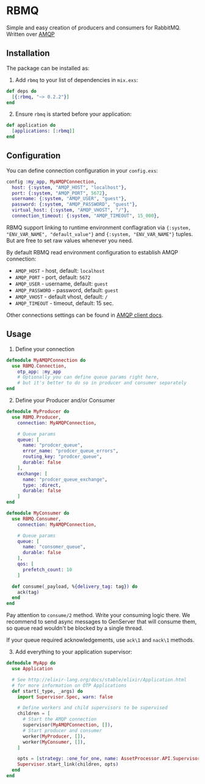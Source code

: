 # RBMQ

Simple and easy creation of producers and consumers for RabbitMQ.
Written over <a href="https://github.com/pma/amqp" target="_blank">AMQP</a>

## Installation

The package can be installed as:

1. Add `rbmq` to your list of dependencies in `mix.exs`:

```elixir
def deps do
  [{:rbmq, "~> 0.2.2"}]
end
```

2. Ensure `rbmq` is started before your application:

```elixir
def application do
  [applications: [:rbmq]]
end
  ```

## Configuration

You can define connection configuration in your `config.exs`:

```elixir
config :my_app, MyAMQPConnection,
  host: {:system, "AMQP_HOST", "localhost"},
  port: {:system, "AMQP_PORT", 5672},
  username: {:system, "AMQP_USER", "guest"},
  password: {:system, "AMQP_PASSWORD", "guest"},
  virtual_host: {:system, "AMQP_VHOST", "/"},
  connection_timeout: {:system, "AMQP_TIMEOUT", 15_000},
```

RBMQ support linking to runtime environment conflagration via `{:system, "ENV_VAR_NAME", "default_value"}`
and `{:system, "ENV_VAR_NAME"}` tuples. But are free to set raw values whenever you need.

By default RBMQ read environment configuration to establish AMQP connection:

  * `AMQP_HOST` - host, default: `localhost`
  * `AMQP_PORT` - port, default: `5672`
  * `AMQP_USER` - username, default: `guest`
  * `AMQP_PASSWORD` - password, default: `guest`
  * `AMQP_VHOST` - default vhost, default: `/`
  * `AMQP_TIMEOUT` - timeout, default: 15 sec.

Other connections settings can be found in [AMQP client docs](https://hexdocs.pm/amqp/AMQP.Connection.html#open/1).

## Usage

1. Define your connection

```elixir
defmodule MyAMQPConnection do
  use RBMQ.Connection,
    otp_app: :my_app
    # Optionally you can define queue params right here,
    # but it's better to do so in producer and consumer separately
end
```

2. Define your Producer and/or Consumer

```elixir
defmodule MyProducer do
  use RBMQ.Producer,
    connection: MyAMQPConnection,

    # Queue params
    queue: [
      name: "prodcer_queue",
      error_name: "prodcer_queue_errors",
      routing_key: "prodcer_queue",
      durable: false
    ],
    exchange: [
      name: "prodcer_queue_exchange",
      type: :direct,
      durable: false
    ]
end
```

```elixir
defmodule MyConsumer do
  use RBMQ.Consumer,
    connection: MyAMQPConnection,

    # Queue params
    queue: [
      name: "consomer_queue",
      durable: false
    ],
    qos: [
      prefetch_count: 10
    ]

  def consume(_payload, %{delivery_tag: tag}) do
    ack(tag)
  end
end
```

Pay attention to `consume/2` method. Write your consuming logic there. We recommend to send async messages to GenServer that will consume them, so queue read wouldn't be blocked by a single thread.

If your queue required acknowledgements, use `ack\1` and `nack\1` methods.

3. Add everything to your application supervisor:

```elixir
defmodule MyApp do
  use Application

  # See http://elixir-lang.org/docs/stable/elixir/Application.html
  # for more information on OTP Applications
  def start(_type, _args) do
    import Supervisor.Spec, warn: false

    # Define workers and child supervisors to be supervised
    children = [
      # Start the AMQP connection
      supervisor(MyAMQPConnection, []),
      # Start producer and consumer
      worker(MyProducer, []),
      worker(MyConsumer, []),
    ]

    opts = [strategy: :one_for_one, name: AssetProcessor.API.Supervisor]
    Supervisor.start_link(children, opts)
  end
end
```

